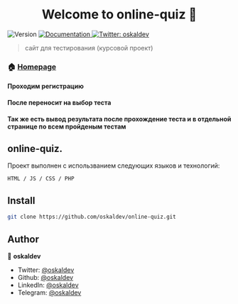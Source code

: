 <h1 align="center">Welcome to online-quiz 👋</h1>
<p>
  <img alt="Version" src="https://img.shields.io/badge/version-1.0.0-blue.svg?cacheSeconds=2592000" />
  <a href="https://github.com/oskaldev/online-quiz#readme" target="_blank">
    <img alt="Documentation" src="https://img.shields.io/badge/documentation-yes-brightgreen.svg" />
  </a>
  <a href="https://twitter.com/oskaldev" target="_blank">
    <img alt="Twitter: oskaldev" src="https://img.shields.io/twitter/follow/oskaldev.svg?style=social" />
  </a>
</p>

> сайт для тестирования (курсовой проект)

### 🏠 [Homepage](http://f0777515.xsph.ru/)
#### Проходим регистрацию
#### После переносит на выбор теста
#### Так же есть вывод результата после прохождение теста и в отдельной странице по всем пройденым тестам 

## online-quiz.
 
Проект выполнен с использванием следующих языков и технологий:

    HTML / JS / CSS / PHP


## Install

```sh
git clone https://github.com/oskaldev/online-quiz.git
```

## Author

👤 **oskaldev**

* Twitter: [@oskaldev](https://twitter.com/oskaldev)
* Github: [@oskaldev](https://github.com/oskaldev)
* LinkedIn: [@oskaldev](https://linkedin.com/in/oskaldev)
* Telegram: [@oskaldev](https://t.me/oskaldev)


